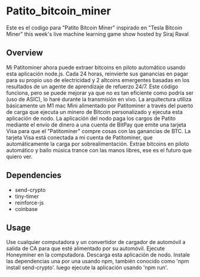# Patito_bitcoin_miner
Este es el codigo para "Patito Bitcoin Miner" inspirado en "Tesla Bitcoin Miner" this week's live machine learning game show hosted by Siraj Raval

## Overview
Mi Patitominer ahora puede extraer bitcoins en piloto automático usando esta aplicación node.js. Cada 24 horas, reinvierte sus ganancias en pagar
para su propio uso de electricidad y 2 altcoins emergentes basadas en los resultados de un agente de aprendizaje de refuerzo 24/7. Este código funciona, pero se puede mejorar ya que no es tan eficiente como podría ser (uso de ASIC), lo haré durante la transmisión en vivo. La arquitectura utiliza básicamente un M1 mac Mini alimentado por Patitominer a través del puerto de carga que ejecuta un minero de Bitcoin personalizado y ejecuta esta aplicación de nodo. La aplicación del nodo paga los cargos de Patito mediante el envío de dinero a una cuenta de BitPay que emite una tarjeta Visa para que el "Patitominer" compre cosas con las ganancias de BTC. La tarjeta Visa está conectada a mi cuenta de Patitominer, que automáticamente la carga por sobrealimentación. Extrae bitcoins en piloto automático y bailo música trance con las manos libres, ese es el futuro que quiero ver.  

## Dependencies
- send-crypto
- tiny-timer
- reinforce-js
- coinbase

## Usage

Use cualquier computadora y un convertidor de cargador de automóvil a salida de CA para que esté alimentado por su automóvil. Ejecute Honeyminer en la computadora. Descarga esta aplicación de nodo. Instale las dependencias una por una usando npm, también conocido como 'npm install send-crypto'. luego ejecute la aplicación usando 'npm run'. 
